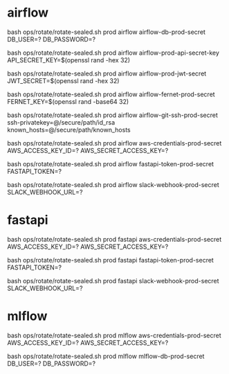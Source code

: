 # airflow
bash ops/rotate/rotate-sealed.sh prod airflow airflow-db-prod-secret \
  DB_USER=? DB_PASSWORD=?

bash ops/rotate/rotate-sealed.sh prod airflow airflow-prod-api-secret-key \
  API_SECRET_KEY=$(openssl rand -hex 32)

bash ops/rotate/rotate-sealed.sh prod airflow airflow-prod-jwt-secret \
  JWT_SECRET=$(openssl rand -hex 32)

bash ops/rotate/rotate-sealed.sh prod airflow airflow-fernet-prod-secret \
  FERNET_KEY=$(openssl rand -base64 32)

bash ops/rotate/rotate-sealed.sh prod airflow airflow-git-ssh-prod-secret \
  ssh-privatekey=@/secure/path/id_rsa known_hosts=@/secure/path/known_hosts

bash ops/rotate/rotate-sealed.sh prod airflow aws-credentials-prod-secret \
  AWS_ACCESS_KEY_ID=? AWS_SECRET_ACCESS_KEY=?

bash ops/rotate/rotate-sealed.sh prod airflow fastapi-token-prod-secret \
  FASTAPI_TOKEN=?

bash ops/rotate/rotate-sealed.sh prod airflow slack-webhook-prod-secret \
  SLACK_WEBHOOK_URL=?

# fastapi
bash ops/rotate/rotate-sealed.sh prod fastapi aws-credentials-prod-secret \
  AWS_ACCESS_KEY_ID=? AWS_SECRET_ACCESS_KEY=?

bash ops/rotate/rotate-sealed.sh prod fastapi fastapi-token-prod-secret \
  FASTAPI_TOKEN=?

bash ops/rotate/rotate-sealed.sh prod fastapi slack-webhook-prod-secret \
  SLACK_WEBHOOK_URL=?

# mlflow
bash ops/rotate/rotate-sealed.sh prod mlflow aws-credentials-prod-secret \
  AWS_ACCESS_KEY_ID=? AWS_SECRET_ACCESS_KEY=?

bash ops/rotate/rotate-sealed.sh prod mlflow mlflow-db-prod-secret \
  DB_USER=? DB_PASSWORD=?

